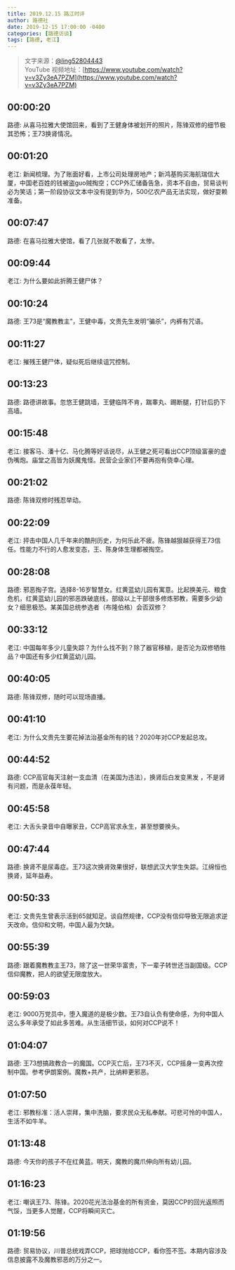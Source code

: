 ```yaml
---
title: 2019.12.15 路江时评
author: 路德社
date: 2019-12-15 17:00:00 -0400
categories: [路德访谈]
tags: [路德, 老江]
---
```


> 文字来源：[@ling52804443](https://twitter.com/ling52804443)  
> YouTube 视频地址：[https://www.youtube.com/watch?v=v3Zy3eA7PZM](https://www.youtube.com/watch?v=v3Zy3eA7PZM)

## 00:00:20

路德: 从喜马拉雅大使馆回来，看到了王健身体被划开的照片，陈锋双修的细节极其恐怖；王73换肾情况。

## 00:01:20

老江: 新闻梳理。为了账面好看，上市公司处理房地产；新鸿基购买海航瑞信大厦，中国老百姓的钱被盗guo贼掏空；CCP外汇储备告急，资本不自由，贸易谈判必为笑话；第一阶段协议文本中没有提到华为，500亿农产品无法实现，做好耍赖准备。

## 00:07:47

路德: 在喜马拉雅大使馆，看了几张就不敢看了，太惨。

## 00:09:44

老江: 为什么要如此折腾王健尸体？

## 00:10:24

路德: 王73是“魔教教主”，王健中毒，文贵先生发明“骗杀”，内裤有咒语。

## 00:11:27

老江: 摧残王健尸体，疑似死后继续诅咒控制。

## 00:13:23

路德: 路德讲故事。忽悠王健跳墙，王健临阵不肯，踹睾丸、踢断腿，打针后扔下高墙。

## 00:15:48

老江: 接客马、潘十亿、马化腾等好话说尽，从王健之死可看出CCP顶级富豪的虚伪嘴炮。庙堂之高皆为妖魔鬼怪。民营企业家们不要再抱有侥幸心理。

## 00:21:02

路德: 陈锋双修时残忍举动。

## 00:22:09

老江: 抨击中国人几千年来的酷刑历史，为何乐此不疲。陈锋越狠越获得王73信任。性能力不行的人愈发变态，王、陈身体生理都被掏空。

## 00:28:08

路德: 邪恶掏子宫。选择8-16岁智慧女。红黄蓝幼儿园有寓意。比起换美元、粮食危机，红黄蓝幼儿园的邪恶跌破底线，部级以上干部很多修炼邪教，需要多少幼女？细思极恐。某美国总统参选者（布隆伯格）会否双修？

## 00:33:12

老江: 中国每年多少儿童失踪？为什么找不到？除了器官移植，是否沦为双修牺牲品？中国还有多少红黄蓝幼儿园。

## 00:40:05

路德: 陈锋双修，随时可以现场直播。

## 00:41:10

老江: 为什么文贵先生要花掉法治基金所有的钱？2020年对CCP发起总攻。

## 00:44:52

路德: CCP高官每天注射一支血清（在美国为违法），换肾后白发变黑发 ，不是肾有问题，而是永葆年轻。

## 00:45:58

老江: 大舌头录音中自曝家丑，CCP高官求永生，甚至想要换头。

## 00:47:44

路德: 换肾不是尿毒症。王73这次换肾效果很好，联想武汉大学生失踪。江绵恒也换肾，延年益寿。

## 00:50:33

老江: 文贵先生曾表示活到65就知足。谈自然规律，CCP没有信仰导致无限追求逆天改命。信仰和文明，中国人最为欠缺。

## 00:55:39

路德: 跟着魔教教主王73，除了这一世荣华富贵，下一辈子转世还当副国级。CCP信仰魔教，把人的欲望无限度放大。

## 00:59:03

老江: 9000万党员中，堕入魔道的是极少数。王73自认负有使命感，为何中国人这么多年承受了如此多苦难。从生活细节谈，如何对CCP说不！

## 01:04:07

路德: 王73想搞政教合一的魔国。CCP灭亡后，王73不灭，CCP摇身一变再次控制中国。参考伊朗案例。魔教+共产，比纳粹更邪恶。

## 01:07:50

老江: 邪教标准：活人崇拜，集中洗脑，要求民众无私奉献。可悲可怜的中国人，生活不如牛羊。

## 01:13:48

路德: 今天你的孩子不在红黄蓝。明天，魔教的魔爪伸向所有幼儿园。

## 01:16:23

老江: 嘲讽王73、陈锋。2020花光法治基金的所有资金，莫因CCP的回光返照而气馁，当更多人觉醒，CCP将瞬间灭亡。

## 01:19:56

路德: 贸易协议，川普总统戏弄CCP，把球抛给CCP，看你签不签。本期内容涉及信息披露不及魔教邪恶的万分之一。
